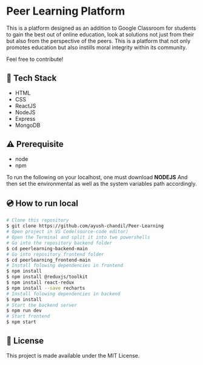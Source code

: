 # Peer Learning Platform

This is a platform designed as an addition to Google Classroom for students to gain the best out of online education, look at solutions not just from their but also from the perspective of the peers. This is a platform that not only promotes education but also instills moral integrity within its community.

Feel free to contribute!


## :rocket: Tech Stack

- HTML
- CSS
- ReactJS
- NodeJS
- Express
- MongoDB


## :warning: Prerequisite

- node
- npm

To run the following on your localhost, one must download  **NODEJS** And then set the environmental as well as the system variables path accordingly.


## :cd: How to run local

```bash
# Clone this repository
$ git clone https://github.com/ayush-chandil/Peer-Learning 
# Open project in VS Code(source-code editor)
# Open the Terminal and split it into two powershells
# Go into the repository backend folder
$ cd peerlearning-backend-main
# Go into repository frontend folder
$ cd peerlearning_frontend-main
# Install folowing dependencies in frontend 
$ npm install
$ npm install @reduxjs/toolkit
$ npm install react-redux
$ npm install --save recharts
# Install folowing dependencies in backend
$ npm install
# Start the backend server
$ npm run dev
# Start frontend 
$ npm start

```
## :memo: License

This project is made available under the MIT License.
